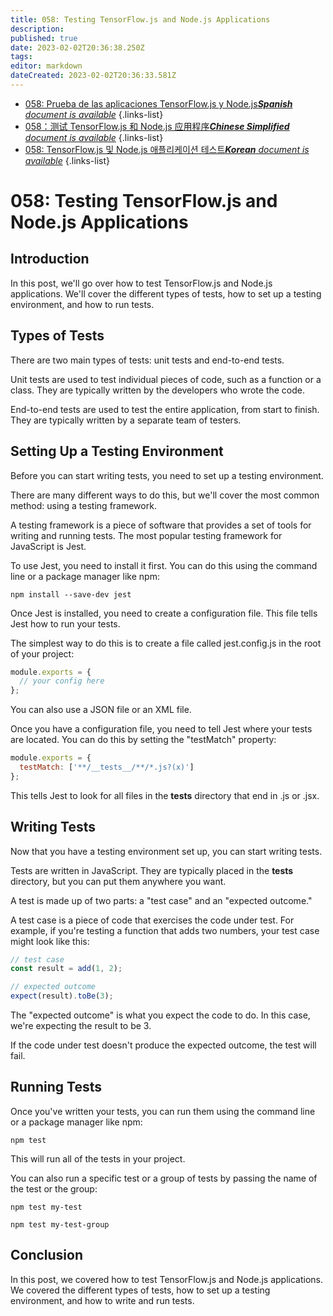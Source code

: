 ```yaml
---
title: 058: Testing TensorFlow.js and Node.js Applications
description: 
published: true
date: 2023-02-02T20:36:38.250Z
tags: 
editor: markdown
dateCreated: 2023-02-02T20:36:33.581Z
---
```


- [058: Prueba de las aplicaciones TensorFlow.js y Node.js***Spanish** document is available*](/es/Knowledge-base/TensorFlow-js/Learning/058-testing-tensorflow-js-and-node-js-applications)
{.links-list}
- [058：测试 TensorFlow.js 和 Node.js 应用程序***Chinese Simplified** document is available*](/zh/Knowledge-base/TensorFlow-js/Learning/058-testing-tensorflow-js-and-node-js-applications)
{.links-list}
- [058: TensorFlow.js 및 Node.js 애플리케이션 테스트***Korean** document is available*](/ko/Knowledge-base/TensorFlow-js/Learning/058-testing-tensorflow-js-and-node-js-applications)
{.links-list}


# 058: Testing TensorFlow.js and Node.js Applications

## Introduction

In this post, we'll go over how to test TensorFlow.js and Node.js applications. We'll cover the different types of tests, how to set up a testing environment, and how to run tests.

## Types of Tests

There are two main types of tests: unit tests and end-to-end tests.

Unit tests are used to test individual pieces of code, such as a function or a class. They are typically written by the developers who wrote the code.

End-to-end tests are used to test the entire application, from start to finish. They are typically written by a separate team of testers.

## Setting Up a Testing Environment

Before you can start writing tests, you need to set up a testing environment.

There are many different ways to do this, but we'll cover the most common method: using a testing framework.

A testing framework is a piece of software that provides a set of tools for writing and running tests. The most popular testing framework for JavaScript is Jest.

To use Jest, you need to install it first. You can do this using the command line or a package manager like npm:

```
npm install --save-dev jest
```

Once Jest is installed, you need to create a configuration file. This file tells Jest how to run your tests.

The simplest way to do this is to create a file called jest.config.js in the root of your project:

```js
module.exports = {
  // your config here
};
```

You can also use a JSON file or an XML file.

Once you have a configuration file, you need to tell Jest where your tests are located. You can do this by setting the "testMatch" property:

```js
module.exports = {
  testMatch: ['**/__tests__/**/*.js?(x)']
};
```

This tells Jest to look for all files in the __tests__ directory that end in .js or .jsx.

## Writing Tests

Now that you have a testing environment set up, you can start writing tests.

Tests are written in JavaScript. They are typically placed in the __tests__ directory, but you can put them anywhere you want.

A test is made up of two parts: a "test case" and an "expected outcome."

A test case is a piece of code that exercises the code under test. For example, if you're testing a function that adds two numbers, your test case might look like this:

```js
// test case
const result = add(1, 2);

// expected outcome
expect(result).toBe(3);
```

The "expected outcome" is what you expect the code to do. In this case, we're expecting the result to be 3.

If the code under test doesn't produce the expected outcome, the test will fail.

## Running Tests

Once you've written your tests, you can run them using the command line or a package manager like npm:

```
npm test
```

This will run all of the tests in your project.

You can also run a specific test or a group of tests by passing the name of the test or the group:

```
npm test my-test
```

```
npm test my-test-group
```

## Conclusion

In this post, we covered how to test TensorFlow.js and Node.js applications. We covered the different types of tests, how to set up a testing environment, and how to write and run tests.